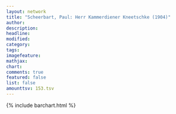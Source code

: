 ```yaml
---
layout: network
title: "Scheerbart, Paul: Herr Kammerdiener Kneetschke (1904)"
author:
description:
headline:
modified:
category:
tags:
imagefeature: 
mathjax: 
chart: 
comments: true
featured: false
list: false
amounttsv: 153.tsv
---
```

{% include barchart.html %}
